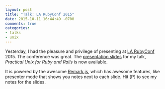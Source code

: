 ```yaml
---
layout: post
title: "Talk: LA RubyConf 2015"
date: 2015-10-11 16:44:49 -0700
comments: true
categories:
- talks
- unix
---
```


Yesterday, I had the pleasure and privilege of presenting at [LA RubyConf][1] 2015. The conference was great. The [presentation slides][2] for my talk, *Practical Unix for Ruby and Rails* is now available.

It is powered by the awesome [Remark.js][3], which has awesome features, like presenter mode that shows you notes next to each slide. Hit [P] to see my notes for the slides.


[1]: https://www.larubyconf.com/
[2]: /assets/html/la_ruby_conf_2015/practical_unix_for_ruby_and_rails.html
[3]: http://remarkjs.com/#1
